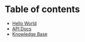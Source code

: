 # Table of contents

* [Hello World](README.md)
* [API Docs](api-docs.md)
* [Knowledge Base](knowledge-base.md)

